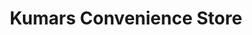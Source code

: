 ---
title: "Kumars Convenience Store"
url: /bradford/kumars-convenience-store/
shop: Lebensmittel
---